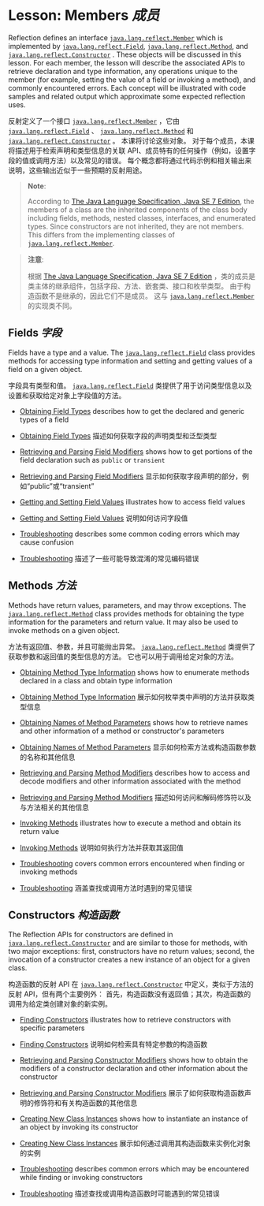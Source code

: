# Lesson: Members _成员_


Reflection defines an interface [`java.lang.reflect.Member`](https://docs.oracle.com/javase/8/docs/api/java/lang/reflect/Member.html) which is implemented by [`java.lang.reflect.Field`](https://docs.oracle.com/javase/8/docs/api/java/lang/reflect/Field.html), [`java.lang.reflect.Method`](https://docs.oracle.com/javase/8/docs/api/java/lang/reflect/Method.html), and [`java.lang.reflect.Constructor`](https://docs.oracle.com/javase/8/docs/api/java/lang/reflect/Constructor.html) . 
These objects will be discussed in this lesson. 
For each member, the lesson will describe the associated APIs to retrieve declaration and type information, any operations unique to the member (for example, setting the value of a field or invoking a method), and commonly encountered errors. 
Each concept will be illustrated with code samples and related output which approximate some expected reflection uses.


反射定义了一个接口 [`java.lang.reflect.Member`](https://docs.oracle.com/javase/8/docs/api/java/lang/reflect/Member.html) ，它由 [`java.lang.reflect.Field`](https://docs.oracle.com/javase/8/docs/api/java/lang/reflect/Field.html) 、 [`java.lang.reflect.Method`](https://docs.oracle.com/javase/8/docs/api/java/lang/reflect/Method.html) 和[`java.lang.reflect.Constructor`](https://docs.oracle.com/javase/8/docs/api/java/lang/reflect/Constructor.html) 。
本课将讨论这些对象。
对于每个成员，本课将描述用于检索声明和类型信息的关联 API、成员特有的任何操作（例如，设置字段的值或调用方法）以及常见的错误。
每个概念都将通过代码示例和相关输出来说明，这些输出近似于一些预期的反射用途。


> **Note**:
> 
> According to [The Java Language Specification, Java SE 7 Edition](https://docs.oracle.com/javase/specs/jls/se7/html/index.html), the members of a class are the inherited components of the class body including fields, methods, nested classes, interfaces, and enumerated types. 
> Since constructors are not inherited, they are not members. 
> This differs from the implementing classes of [`java.lang.reflect.Member`](https://docs.oracle.com/javase/8/docs/api/java/lang/reflect/Member.html). 


> **注意**:
> 
> 根据 [The Java Language Specification, Java SE 7 Edition](https://docs.oracle.com/javase/specs/jls/se7/html/index.html) ，类的成员是类主体的继承组件，包括字段、方法、嵌套类、接口和枚举类型。
> 由于构造函数不是继承的，因此它们不是成员。
> 这与 [`java.lang.reflect.Member`](https://docs.oracle.com/javase/8/docs/api/java/lang/reflect/Member.html) 的实现类不同。


## Fields _字段_


Fields have a type and a value. 
The [`java.lang.reflect.Field`](https://docs.oracle.com/javase/8/docs/api/java/lang/reflect/Field.html) class provides methods for accessing type information and setting and getting values of a field on a given object.


字段具有类型和值。
[`java.lang.reflect.Field`](https://docs.oracle.com/javase/8/docs/api/java/lang/reflect/Field.html) 类提供了用于访问类型信息以及设置和获取给定对象上字段值的方法。


* [Obtaining Field Types](https://docs.oracle.com/javase/tutorial/reflect/member/fieldTypes.html) describes how to get the declared and generic types of a field

* [Obtaining Field Types](./fieldTypes.md) 描述如何获取字段的声明类型和泛型类型

* [Retrieving and Parsing Field Modifiers](https://docs.oracle.com/javase/tutorial/reflect/member/fieldModifiers.html) shows how to get portions of the field declaration such as `public` or `transient`

* [Retrieving and Parsing Field Modifiers](./fieldModifiers.md) 显示如何获取字段声明的部分，例如“public”或“transient”

* [Getting and Setting Field Values](https://docs.oracle.com/javase/tutorial/reflect/member/fieldValues.html) illustrates how to access field values

* [Getting and Setting Field Values](./fieldValues.md) 说明如何访问字段值

* [Troubleshooting](https://docs.oracle.com/javase/tutorial/reflect/member/fieldTrouble.html) describes some common coding errors which may cause confusion

* [Troubleshooting](./fieldTrouble.md) 描述了一些可能导致混淆的常见编码错误


## Methods _方法_


Methods have return values, parameters, and may throw exceptions. 
The [`java.lang.reflect.Method`](https://docs.oracle.com/javase/8/docs/api/java/lang/reflect/Method.html) class provides methods for obtaining the type information for the parameters and return value. 
It may also be used to invoke methods on a given object.


方法有返回值、参数，并且可能抛出异常。
[`java.lang.reflect.Method`](https://docs.oracle.com/javase/8/docs/api/java/lang/reflect/Method.html) 类提供了获取参数和返回值的类型信息的方法。
它也可以用于调用给定对象的方法。


* [Obtaining Method Type Information](https://docs.oracle.com/javase/tutorial/reflect/member/methodType.html) shows how to enumerate methods declared in a class and obtain type information

* [Obtaining Method Type Information](./methodType.md) 展示如何枚举类中声明的方法并获取类型信息

* [Obtaining Names of Method Parameters](https://docs.oracle.com/javase/tutorial/reflect/member/methodparameterreflection.html) shows how to retrieve names and other information of a method or constructor's parameters

* [Obtaining Names of Method Parameters](./methodparameterreflection.md) 显示如何检索方法或构造函数参数的名称和其他信息

* [Retrieving and Parsing Method Modifiers](https://docs.oracle.com/javase/tutorial/reflect/member/methodModifiers.html) describes how to access and decode modifiers and other information associated with the method

* [Retrieving and Parsing Method Modifiers](./methodModifiers.md) 描述如何访问和解码修饰符以及与方法相关的其他信息

* [Invoking Methods](https://docs.oracle.com/javase/tutorial/reflect/member/methodInvocation.html) illustrates how to execute a method and obtain its return value

* [Invoking Methods](./methodInvocation.md) 说明如何执行方法并获取其返回值

* [Troubleshooting](https://docs.oracle.com/javase/tutorial/reflect/member/methodTrouble.html) covers common errors encountered when finding or invoking methods

* [Troubleshooting](./methodTrouble.md) 涵盖查找或调用方法时遇到的常见错误


## Constructors _构造函数_


The Reflection APIs for constructors are defined in [`java.lang.reflect.Constructor`](https://docs.oracle.com/javase/8/docs/api/java/lang/reflect/Constructor.html) and are similar to those for methods, with two major exceptions: 
first, constructors have no return values; second, the invocation of a constructor creates a new instance of an object for a given class.


构造函数的反射 API 在 [`java.lang.reflect.Constructor`](https://docs.oracle.com/javase/8/docs/api/java/lang/reflect/Constructor.html) 中定义，类似于方法的反射 API，但有两个主要例外：
首先，构造函数没有返回值；其次，构造函数的调用为给定类创建对象的新实例。


* [Finding Constructors](https://docs.oracle.com/javase/tutorial/reflect/member/ctorLocation.html) illustrates how to retrieve constructors with specific parameters

* [Finding Constructors](./ctorLocation.md) 说明如何检索具有特定参数的构造函数

* [Retrieving and Parsing Constructor Modifiers](https://docs.oracle.com/javase/tutorial/reflect/member/ctorModifiers.html) shows how to obtain the modifiers of a constructor declaration and other information about the constructor

* [Retrieving and Parsing Constructor Modifiers](./ctorModifiers.md) 展示了如何获取构造函数声明的修饰符和有关构造函数的其他信息

* [Creating New Class Instances](https://docs.oracle.com/javase/tutorial/reflect/member/ctorInstance.html) shows how to instantiate an instance of an object by invoking its constructor

* [Creating New Class Instances](./ctorInstance.md) 展示如何通过调用其构造函数来实例化对象的实例

* [Troubleshooting](https://docs.oracle.com/javase/tutorial/reflect/member/ctorTrouble.html) describes common errors which may be encountered while finding or invoking constructors

* [Troubleshooting](./ctorTrouble.md) 描述查找或调用构造函数时可能遇到的常见错误
